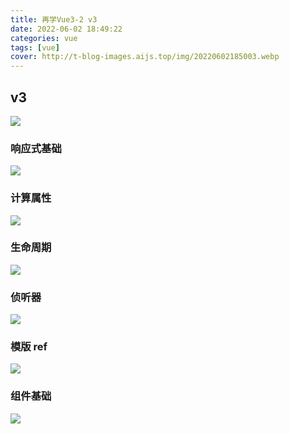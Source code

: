 ```yaml
---
title: 再学Vue3-2 v3
date: 2022-06-02 18:49:22
categories: vue
tags: [vue]
cover: http://t-blog-images.aijs.top/img/20220602185003.webp
---
```


## v3

![](http://t-blog-images.aijs.top/img/20220602191916.webp)

### 响应式基础

![](http://t-blog-images.aijs.top/img/20220602192006.webp)

### 计算属性

![](http://t-blog-images.aijs.top/img/20220602192306.webp)

### 生命周期

![](http://t-blog-images.aijs.top/img/20220602192315.webp)

### 侦听器

![](http://t-blog-images.aijs.top/img/20220602192323.webp)

### 模版 ref

![](http://t-blog-images.aijs.top/img/20220602192333.webp)

### 组件基础

![](http://t-blog-images.aijs.top/img/20220602192342.webp)
